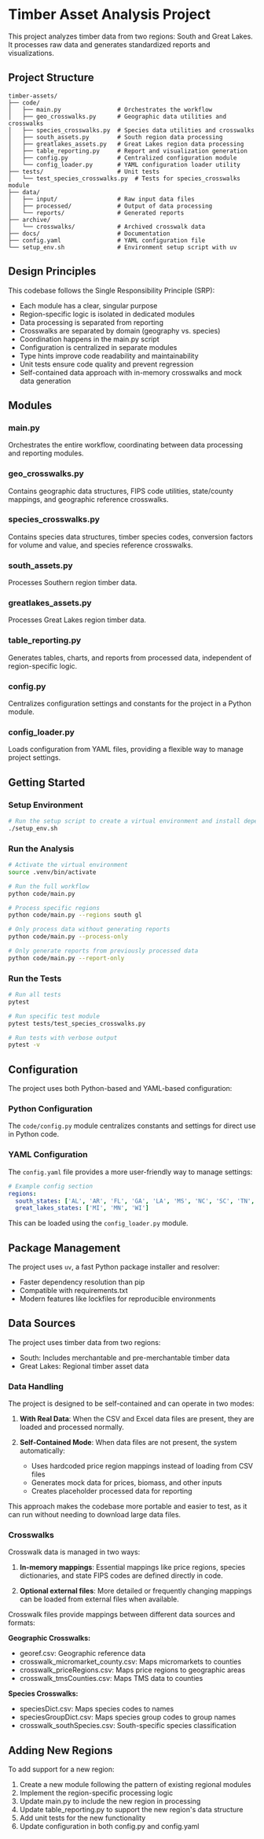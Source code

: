 # Timber Asset Analysis Project

This project analyzes timber data from two regions: South and Great Lakes. It processes raw data and generates standardized reports and visualizations.

## Project Structure

```
timber-assets/
├── code/
│   ├── main.py                # Orchestrates the workflow
│   ├── geo_crosswalks.py      # Geographic data utilities and crosswalks
│   ├── species_crosswalks.py  # Species data utilities and crosswalks
│   ├── south_assets.py        # South region data processing
│   ├── greatlakes_assets.py   # Great Lakes region data processing
│   ├── table_reporting.py     # Report and visualization generation
│   ├── config.py              # Centralized configuration module
│   └── config_loader.py       # YAML configuration loader utility
├── tests/                     # Unit tests
│   └── test_species_crosswalks.py  # Tests for species_crosswalks module
├── data/
│   ├── input/                 # Raw input data files
│   ├── processed/             # Output of data processing
│   └── reports/               # Generated reports
├── archive/
│   └── crosswalks/            # Archived crosswalk data
├── docs/                      # Documentation
├── config.yaml                # YAML configuration file
└── setup_env.sh               # Environment setup script with uv
```

## Design Principles

This codebase follows the Single Responsibility Principle (SRP):

- Each module has a clear, singular purpose
- Region-specific logic is isolated in dedicated modules
- Data processing is separated from reporting
- Crosswalks are separated by domain (geography vs. species)
- Coordination happens in the main.py script
- Configuration is centralized in separate modules
- Type hints improve code readability and maintainability
- Unit tests ensure code quality and prevent regression
- Self-contained data approach with in-memory crosswalks and mock data generation

## Modules

### main.py
Orchestrates the entire workflow, coordinating between data processing and reporting modules.

### geo_crosswalks.py
Contains geographic data structures, FIPS code utilities, state/county mappings, and geographic reference crosswalks.

### species_crosswalks.py
Contains species data structures, timber species codes, conversion factors for volume and value, and species reference crosswalks.

### south_assets.py
Processes Southern region timber data.

### greatlakes_assets.py
Processes Great Lakes region timber data.

### table_reporting.py
Generates tables, charts, and reports from processed data, independent of region-specific logic.

### config.py
Centralizes configuration settings and constants for the project in a Python module.

### config_loader.py
Loads configuration from YAML files, providing a flexible way to manage project settings.

## Getting Started

### Setup Environment

```bash
# Run the setup script to create a virtual environment and install dependencies using uv
./setup_env.sh
```

### Run the Analysis

```bash
# Activate the virtual environment
source .venv/bin/activate

# Run the full workflow
python code/main.py

# Process specific regions
python code/main.py --regions south gl

# Only process data without generating reports
python code/main.py --process-only

# Only generate reports from previously processed data
python code/main.py --report-only
```

### Run the Tests

```bash
# Run all tests
pytest

# Run specific test module
pytest tests/test_species_crosswalks.py

# Run tests with verbose output
pytest -v
```

## Configuration

The project uses both Python-based and YAML-based configuration:

### Python Configuration
The `code/config.py` module centralizes constants and settings for direct use in Python code.

### YAML Configuration
The `config.yaml` file provides a more user-friendly way to manage settings:

```yaml
# Example config section
regions:
  south_states: ['AL', 'AR', 'FL', 'GA', 'LA', 'MS', 'NC', 'SC', 'TN', 'TX', 'VA']
  great_lakes_states: ['MI', 'MN', 'WI']
```

This can be loaded using the `config_loader.py` module.

## Package Management

The project uses `uv`, a fast Python package installer and resolver:

- Faster dependency resolution than pip
- Compatible with requirements.txt
- Modern features like lockfiles for reproducible environments

## Data Sources

The project uses timber data from two regions:
- South: Includes merchantable and pre-merchantable timber data
- Great Lakes: Regional timber asset data

### Data Handling

The project is designed to be self-contained and can operate in two modes:

1. **With Real Data**: When the CSV and Excel data files are present, they are loaded and processed normally.

2. **Self-Contained Mode**: When data files are not present, the system automatically:
   - Uses hardcoded price region mappings instead of loading from CSV files
   - Generates mock data for prices, biomass, and other inputs
   - Creates placeholder processed data for reporting
   
This approach makes the codebase more portable and easier to test, as it can run without needing to download large data files.

### Crosswalks

Crosswalk data is managed in two ways:

1. **In-memory mappings**: Essential mappings like price regions, species dictionaries, and state FIPS codes are defined directly in code.

2. **Optional external files**: More detailed or frequently changing mappings can be loaded from external files when available.

Crosswalk files provide mappings between different data sources and formats:

**Geographic Crosswalks:**
- georef.csv: Geographic reference data
- crosswalk_micromarket_county.csv: Maps micromarkets to counties
- crosswalk_priceRegions.csv: Maps price regions to geographic areas
- crosswalk_tmsCounties.csv: Maps TMS data to counties

**Species Crosswalks:**
- speciesDict.csv: Maps species codes to names
- speciesGroupDict.csv: Maps species group codes to group names
- crosswalk_southSpecies.csv: South-specific species classification

## Adding New Regions

To add support for a new region:

1. Create a new module following the pattern of existing regional modules
2. Implement the region-specific processing logic
3. Update main.py to include the new region in processing
4. Update table_reporting.py to support the new region's data structure
5. Add unit tests for the new functionality
6. Update configuration in both config.py and config.yaml
